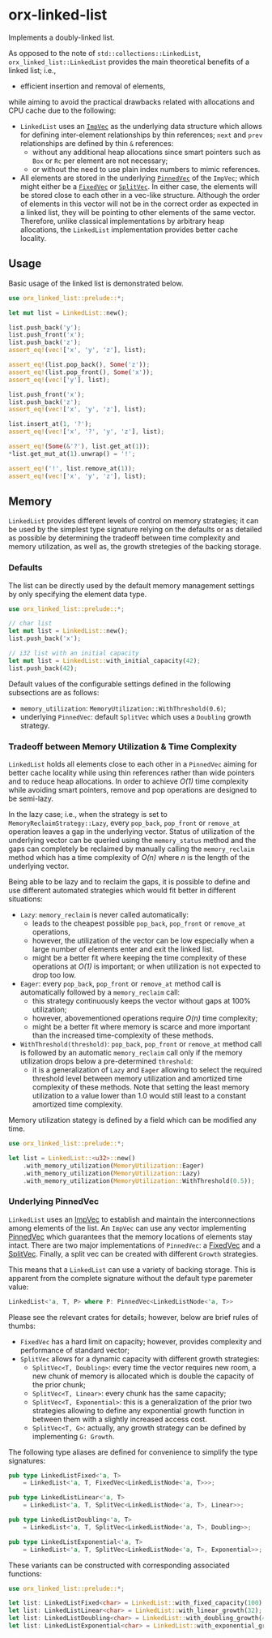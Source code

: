 # orx-linked-list

Implements a doubly-linked list.

As opposed to the note of `std::collections::LinkedList`, `orx_linked_list::LinkedList` provides the main theoretical benefits of a linked list; i.e.,
 
* efficient insertion and removal of elements,
 
while aiming to avoid the practical drawbacks related with allocations and CPU cache due to the following:

* `LinkedList` uses an [`ImpVec`](https://crates.io/crates/orx-imp-vec) as the underlying data structure which allows for defining inter-element relationships by thin references; `next` and `prev` relationships are defined by thin `&` references:
    * without any additional heap allocations since smart pointers such as `Box` or `Rc` per element are not necessary;
    * or without the need to use plain index numbers to mimic references.
* All elements are stored in the underlying [`PinnedVec`](https://crates.io/crates/orx-pinned-vec) of the `ImpVec`; which might either be a [`FixedVec`](https://crates.io/crates/orx-fixed-vec) or [`SplitVec`](https://crates.io/crates/orx-split-vec). In either case, the elements will be stored close to each other in a vec-like structure. Although the order of elements in this vector will not be in the correct order as expected in a linked list, they will be pointing to other elements of the same vector. Therefore, unlike classical implementations by arbitrary heap allocations, the `LinkedList` implementation provides better cache locality.

## Usage

Basic usage of the linked list is demonstrated below.

```rust
use orx_linked_list::prelude::*;

let mut list = LinkedList::new();

list.push_back('y');
list.push_front('x');
list.push_back('z');
assert_eq!(vec!['x', 'y', 'z'], list);

assert_eq!(list.pop_back(), Some('z'));
assert_eq!(list.pop_front(), Some('x'));
assert_eq!(vec!['y'], list);

list.push_front('x');
list.push_back('z');
assert_eq!(vec!['x', 'y', 'z'], list);

list.insert_at(1, '?');
assert_eq!(vec!['x', '?', 'y', 'z'], list);

assert_eq!(Some(&'?'), list.get_at(1));
*list.get_mut_at(1).unwrap() = '!';

assert_eq!('!', list.remove_at(1));
assert_eq!(vec!['x', 'y', 'z'], list);
```

## Memory

`LinkedList` provides different levels of control on memory strategies; it can be used by the simplest type signature relying on the defaults or as detailed as possible by determining the tradeoff between time complexity and memory utilization, as well as, the growth stretegies of the backing storage.

### Defaults

The list can be directly used by the default memory management settings by only specifying the element data type.

```rust
use orx_linked_list::prelude::*;

// char list
let mut list = LinkedList::new();
list.push_back('x');

// i32 list with an initial capacity
let mut list = LinkedList::with_initial_capacity(42);
list.push_back(42);
```

Default values of the configurable settings defined in the following subsections are as follows:

* `memory_utilization`: `MemoryUtilization::WithThreshold(0.6)`;
* underlying `PinnedVec`: default `SplitVec` which uses a `Doubling` growth strategy.

### Tradeoff between Memory Utilization & Time Complexity

`LinkedList` holds all elements close to each other in a `PinnedVec` aiming for better cache locality while using thin references rather than wide pointers and to reduce heap allocations. In order to achieve *O(1)* time complexity while avoiding smart pointers, remove and pop operations are designed to be semi-lazy.

In the lazy case; i.e., when the strategy is set to `MemoryReclaimStrategy::Lazy`, every `pop_back`, `pop_front` or `remove_at` operation leaves a gap in the underlying vector. Status of utilization of the underlying vector can be queried using the `memory_status` method and the gaps can completely be reclaimed by manually calling the `memory_reclaim` method which has a time complexity of *O(n)* where *n* is the length of the underlying vector.

Being able to be lazy and to reclaim the gaps, it is possible to define and use different automated strategies which would fit better in different situations: 

* `Lazy`: `memory_reclaim` is never called automatically:
    * leads to the cheapest possible `pop_back`, `pop_front` or `remove_at` operations,
    * however, the utilization of the vector can be low especially when a large number of elements enter and exit the linked list.
    * might be a better fit where keeping the time complexity of these operations at *O(1)* is important; or when utilization is not expected to drop too low.
* `Eager`: every `pop_back`, `pop_front` or `remove_at` method call is automatically followed by a `memory_reclaim` call:
    * this strategy continuously keeps the vector without gaps at 100% utilization;
    * however, abovementioned operations require *O(n)* time complexity;
    * might be a better fit where memory is scarce and more important than the increased time-complexity of these methods.
* `WithThreshold(threshold)`: `pop_back`, `pop_front` or `remove_at` method call is followed by an automatic `memory_reclaim` call only if the memory utilization drops below a pre-determined `threshold`:
    * it is a generalization of `Lazy` and `Eager` allowing to select the required threshold level between memory utilization and amortized time complexity of these methods. Note that setting the least memory utilization to a value lower than 1.0 would still least to a constant amortized time complexity.

Memory utilization stategy is defined by a field which can be modified any time.

```rust
use orx_linked_list::prelude::*;

let list = LinkedList::<u32>::new()
    .with_memory_utilization(MemoryUtilization::Eager)
    .with_memory_utilization(MemoryUtilization::Lazy)
    .with_memory_utilization(MemoryUtilization::WithThreshold(0.5));
```


### Underlying PinnedVec

`LinkedList` uses an [ImpVec](https://crates.io/crates/orx-imp-vec) to establish and maintain the interconnections among elements of the list. An `ImpVec` can use any vector implementing [PinnedVec](https://crates.io/crates/orx-pinned-vec) which guarantees that the memory locations of elements stay intact. There are two major implementations of `PinnedVec`: a [FixedVec](https://crates.io/crates/orx-fixed-vec) and a [SplitVec](https://crates.io/crates/orx-split-vec). Finally, a split vec can be created with different `Growth` strategies.

This means that a `LinkedList` can use a variety of backing storage. This is apparent from the complete signature without the default type paremeter value:

```rust ignore
LinkedList<'a, T, P> where P: PinnedVec<LinkedListNode<'a, T>>
```

Please see the relevant crates for details; however, below are brief rules of thumbs:

* `FixedVec` has a hard limit on capacity; however, provides complexity and performance of standard vector;
* `SplitVec` allows for a dynamic capacity with different growth strategies:
    * `SplitVec<T, Doubling>`: every time the vector requires new room, a new chunk of memory is allocated which is double the capacity of the prior chunk;
    * `SplitVec<T, Linear>`: every chunk has the same capacity;
    * `SplitVec<T, Exponential>`: this is a generalization of the prior two strategies allowing to define any exponential growth function in between them with a slightly increased access cost.
    * `SplitVec<T, G>`: actually, any growth strategy can be defined by implementing `G: Growth`.

The following type aliases are defined for convenience to simplify the type signatures:

```rust ignore
pub type LinkedListFixed<'a, T>
    = LinkedList<'a, T, FixedVec<LinkedListNode<'a, T>>>;

pub type LinkedListLinear<'a, T>
    = LinkedList<'a, T, SplitVec<LinkedListNode<'a, T>, Linear>>;

pub type LinkedListDoubling<'a, T>
    = LinkedList<'a, T, SplitVec<LinkedListNode<'a, T>, Doubling>>;

pub type LinkedListExponential<'a, T>
    = LinkedList<'a, T, SplitVec<LinkedListNode<'a, T>, Exponential>>;
```

These variants can be constructed with corresponding associated functions:

```rust
use orx_linked_list::prelude::*;

let list: LinkedListFixed<char> = LinkedList::with_fixed_capacity(100);
let list: LinkedListLinear<char> = LinkedList::with_linear_growth(32);
let list: LinkedListDoubling<char> = LinkedList::with_doubling_growth(4);
let list: LinkedListExponential<char> = LinkedList::with_exponential_growth(4, 1.5);
```

